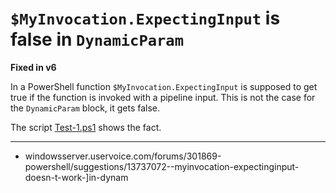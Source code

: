 # `$MyInvocation.ExpectingInput` is false in `DynamicParam`

**Fixed in v6**

In a PowerShell function `$MyInvocation.ExpectingInput` is supposed to get true
if the function is invoked with a pipeline input. This is not the case for the
`DynamicParam` block, it gets false.

The script [Test-1.ps1](Test-1.ps1) shows the fact.

***

- windowsserver.uservoice.com/forums/301869-powershell/suggestions/13737072--myinvocation-expectinginput-doesn-t-work-]in-dynam
